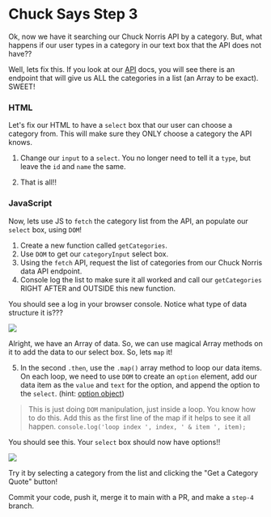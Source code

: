 # Chuck Says Step 3

Ok, now we have it searching our Chuck Norris API by a category. But, what happens if our user types in a category in our text box that the API does not have??

Well, lets fix this.  If you look at our [API](https://api.chucknorris.io/) docs, you will see there is an endpoint that will give us ALL the categories in a list (an Array to be exact).  SWEET!

### HTML

Let's fix our HTML to have a `select` box that our user can choose a category from.  This will make sure they ONLY choose a category the API knows.

1. Change our `input` to a `select`.  You no longer need to tell it a `type`, but leave the `id` and `name` the same.

2. That is all!!

### JavaScript

Now, lets use JS to `fetch` the category list from the API, an populate our `select` box, using `DOM`!

1. Create a new function called `getCategories`.
2. Use `DOM` to get our `categoryInput` select box.
3. Using the `fetch` API, request the list of categories from our Chuck Norris data API endpoint.
4. Console log the list to make sure it all worked and call our `getCategories` RIGHT AFTER and OUTSIDE this new function.

You should see a log in your browser console.  Notice what type of data structure it is???

![](./images/step-3-categories.png)

Alright, we have an Array of data.  So, we can use magical Array methods on it to add the data to our select box.  So, lets `map` it!

5. In the second `.then`, use the `.map()` array method to loop our data items. On each loop, we need to use `DOM` to create an `option` element, add our data item as the `value` and `text` for the option, and append the option to the `select`. (hint: [option object](https://www.w3schools.com/jsref/dom_obj_option.asp))
>This is just doing `DOM` manipulation, just inside a loop.  You know how to do this.  Add this as the first line of the map if it helps to see it all happen. `console.log('loop index ', index, ' & item ', item);`

You should see this.  Your `select` box should now have options!!

![](./images/step-3-option.png)

Try it by selecting a category from the list and clicking the "Get a Category Quote" button!

Commit your code, push it, merge it to main with a PR, and make a `step-4` branch.